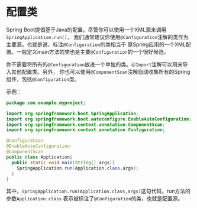 配置类
===============
Spring Boot提倡基于Java的配置。尽管你可以使用一个XML源来调用`SpringApplication.run()`，
我们通常建议你使用`@Configuration`注解的类作为主要源。也就是说，标注`@Configuration`的类相当于
原Spring应用的一个XML配置。一般定义main方法的类也是主要`@Configuration`的一个很好候选。

你不需要将所有的`@Configuration`放进一个单独的类。`＠Import`注解可以用来导入其他配置类。另外，
你也可以使用`@ComponentScan`注解自动收集所有的Spring组件，包括`@Configuration`类。

示例：
```java
package com.example.myproject;

import org.springframework.boot.SpringApplication;
import org.springframework.boot.autoconfigure.EnableAutoConfiguration;
import org.springframework.context.annotation.ComponentScan;
import org.springframework.context.annotation.Configuration;

@Configuration
@EnableAutoConfiguration
@ComponentScan
public class Application{
  public static void main(String[] args){
    SpringApplication.run(Application.class,args);
  }
}
```
其中，`SpringApplication.run(Application.class,args)`这句代码，run方法的参数`Application.class`
表示被标注了`@Configuration`的类，也就是配置源。
